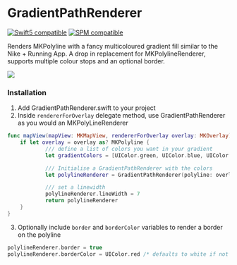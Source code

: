 # GradientPathRenderer  

[![Swift5 compatible][Swift5Badge]][Swift5Link]
[![SPM compatible][SPMBadge]][SPMLink]

[Swift5Badge]: https://img.shields.io/badge/swift-5-orange.svg?style=flat
[Swift5Link]: https://developer.apple.com/swift/

[SPMBadge]: https://img.shields.io/badge/SPM-compatible-brightgreen.svg
[SPMLink]: https://github.com/apple/swift-package-manager

Renders MKPolyline with a fancy multicoloured gradient fill similar to the Nike + Running App.
A drop in replacement for MKPolylineRenderer, supports multiple colour stops and an optional border.  

![](http://i.imgur.com/6fFwni0.png)

### Installation
1. Add GradientPathRenderer.swift to your project
2. Inside `rendererForOverlay` delegate method, use GradientPathRenderer as you would an MKPolyLineRenderer
```swift
func mapView(mapView: MKMapView, rendererForOverlay overlay: MKOverlay) -> MKOverlayRenderer {
    if let overlay = overlay as? MKPolyline {
            /// define a list of colors you want in your gradient
            let gradientColors = [UIColor.green, UIColor.blue, UIColor.yellow, UIColor.red]

            /// Initialise a GradientPathRenderer with the colors
            let polylineRenderer = GradientPathRenderer(polyline: overlay, colors: gradientColors)

        	/// set a linewidth
            polylineRenderer.lineWidth = 7
            return polylineRenderer
    }
}
```

3. Optionally include `border` and `borderColor` variables to render a border on the polyline
```swift
polylineRenderer.border = true
polylineRenderer.borderColor = UIColor.red /* defaults to white if not specified*/
```
